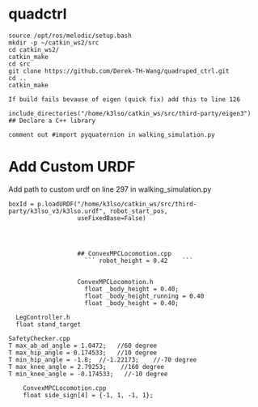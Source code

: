 # quadctrl

```
source /opt/ros/melodic/setup.bash
mkdir -p ~/catkin_ws2/src
cd catkin_ws2/
catkin_make
cd src
git clone https://github.com/Derek-TH-Wang/quadruped_ctrl.git
cd ..
catkin_make
```


```
If build fails bevause of eigen (quick fix) add this to line 126

include_directories("/home/k3lso/catkin_ws/src/third-party/eigen3")
## Declare a C++ library
```

```
comment out #import pyquaternion in walking_simulation.py
```


# Add Custom URDF
Add path to custom urdf on line 297 in walking_simulation.py

    boxId = p.loadURDF("/home/k3lso/catkin_ws/src/third-party/k3lso_v3/k3lso.urdf", robot_start_pos,
                       useFixedBase=False)
 
                       
                       
                       
                       ## ConvexMPCLocomotion.cpp
                         ``` robot_height = 0.42    ```
                       
                       
                       ConvexMPCLocomotion.h
                         float _body_height = 0.40;
                         float _body_height_running = 0.40
                         float _body_height = 0.40;

```
  LegController.h
  float stand_target
  ```
  
  ```
  SafetyChecker.cpp
  T max_ab_ad_angle = 1.0472;   //60 degree
  T max_hip_angle = 0.174533;   //10 degree
  T min_hip_angle = -1.8;  //-1.22173;    //-70 degree
  T max_knee_angle = 2.79253;    //160 degree
  T min_knee_angle = -0.174533;   //-10 degree
  ```
  ```
      ConvexMPCLocomotion.cpp
      float side_sign[4] = {-1, 1, -1, 1};
```
